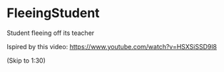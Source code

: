 # FleeingStudent
Student fleeing off its teacher

Ispired by this video:
https://www.youtube.com/watch?v=HSXSiSSD9l8

(Skip to 1:30)
